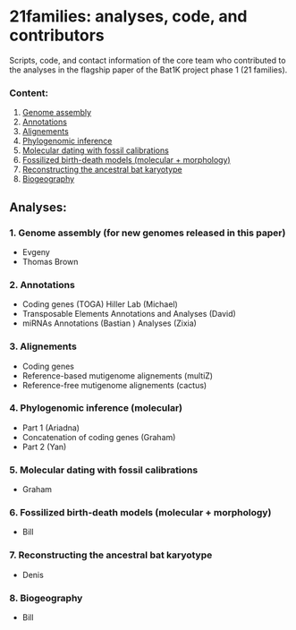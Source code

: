 # 21families: analyses, code, and contributors
Scripts, code, and contact information of the core team who contributed to the analyses in the flagship paper of the Bat1K project phase 1 (21 families).

### Content:
1. [Genome assembly](https://github.com/Bat1K-21families/21families-analyses/edit/main/README.md#1-genome-assembly-for-new-genomes-released-in-this-paper)
2. [Annotations](https://github.com/Bat1K-21families/21families-analyses/edit/main/README.md#2-annotations)
3. [Alignements](https://github.com/Bat1K-21families/21families-analyses/edit/main/README.md#3-alignements)
4. [Phylogenomic inference](https://github.com/Bat1K-21families/21families-analyses/edit/main/README.md#4-phylogenomic-inference-molecular)
5. [Molecular dating with fossil calibrations](https://github.com/Bat1K-21families/21families-analyses/edit/main/README.md#5-molecular-dating-with-fossil-calibrations)
6. [Fossilized birth-death models (molecular + morphology)](https://github.com/Bat1K-21families/21families-analyses/edit/main/README.md#6-fossilized-birth-death-models-molecular--morphology)
7. [Reconstructing the ancestral bat karyotype ](https://github.com/Bat1K-21families/21families-analyses/edit/main/README.md#7-reconstructing-the-ancestral-bat-karyotype)
8. [Biogeography ](https://github.com/Bat1K-21families/21families-analyses/edit/main/README.md#8-biogeography)


## Analyses:

### 1. Genome assembly (for new genomes released in this paper)
- Evgeny 
- Thomas Brown

### 2. Annotations 
- Coding genes (TOGA)
        Hiller Lab (Michael)
- Transposable Elements
        Annotations and Analyses (David)
- miRNAs 
        Annotations (Bastian )
        Analyses (Zixia)

### 3. Alignements  
- Coding genes 
- Reference-based mutigenome alignements (multiZ)
- Reference-free mutigenome alignements (cactus)

### 4. Phylogenomic inference (molecular)
- Part 1 (Ariadna)
- Concatenation of coding genes (Graham)
- Part 2 (Yan)

### 5. Molecular dating with fossil calibrations
- Graham

### 6. Fossilized birth-death models (molecular + morphology)
- Bill

### 7. Reconstructing the ancestral bat karyotype 
- Denis

### 8. Biogeography 
- Bill
